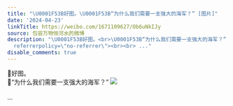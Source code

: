 ```yaml
---
title: "\U0001F53B好图。\U0001F53B“为什么我们需要一支强大的海军？” [图片]"
date: '2024-04-23'
linkTitle: https://weibo.com/1671109627/Ob6uNkIJy
source: 包容万物恒河水的微博
description: "\U0001F53B好图。<br>\U0001F53B“为什么我们需要一支强大的海军？” <img style=\"\" src=\"https://tvax2.sinaimg.cn/large/639b1bfbly1hp16q2w4eij20yw0qq7g1.jpg\"
  referrerpolicy=\"no-referrer\"><br><br> ..."
disable_comments: true
---
```

🔻好图。<br>🔻“为什么我们需要一支强大的海军？” <img style="" src="https://tvax2.sinaimg.cn/large/639b1bfbly1hp16q2w4eij20yw0qq7g1.jpg" referrerpolicy="no-referrer"><br><br> ...